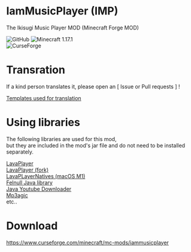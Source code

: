 # IamMusicPlayer (IMP)

The Ikisugi Music Player MOD (Minecraft Forge MOD)

<img alt="GitHub" src="https://img.shields.io/github/license/teamfelnull/iammusicplayer?style=for-the-badge"> <img alt="Minecraft 1.17.1" src="https://img.shields.io/badge/Minecraft-1.17.1-green.svg?style=for-the-badge"><br> <img alt="CurseForge" src="https://cf.way2muchnoise.eu/versions/386380.svg">

# Transration

If a kind person translates it, please open an [ Issue or Pull requests ] !

[Templates used for translation](https://github.com/TeamFelnull/IamMusicPlayer/tree/master/common/src/main/resources/assets/iammusicplayer/lang)

# Using libraries

The following libraries are used for this mod,  
but they are included in the mod's jar file and do not need to be installed separately.

[LavaPlayer](https://github.com/sedmelluq/lavaplayer)  
[LavaPlayer (fork)](https://github.com/walkyst/lavaplayer-fork)   
[LavaPLayerNatives (macOS M1)](https://github.com/aikaterna/lavaplayer-natives)  
[Felnull Java library](https://github.com/TeamFelnull/FelNullJavaLibrary)  
[Java Youtube Downloader](https://github.com/sealedtx/java-youtube-downloader)  
[Mp3agic](https://github.com/mpatric/mp3agic)  
etc..

# Download

https://www.curseforge.com/minecraft/mc-mods/iammusicplayer

